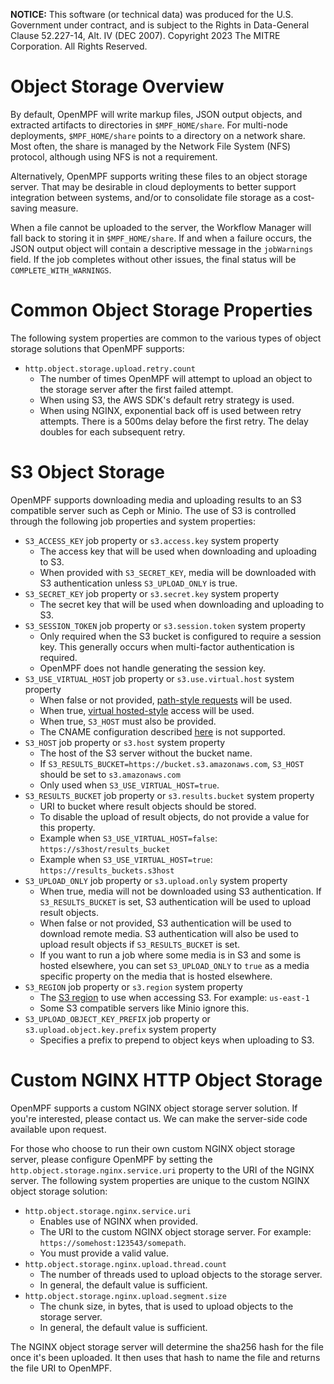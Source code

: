 **NOTICE:** This software (or technical data) was produced for the U.S. Government under contract, and is subject to the
Rights in Data-General Clause 52.227-14, Alt. IV (DEC 2007). Copyright 2023 The MITRE Corporation. All Rights Reserved.

# Object Storage Overview

By default, OpenMPF will write markup files, JSON output objects, and extracted artifacts to directories in
`$MPF_HOME/share`. For multi-node deployments, `$MPF_HOME/share` points to a directory on a network share.
Most often, the share is managed by the Network File System (NFS) protocol, although using NFS is not a requirement.

Alternatively, OpenMPF supports writing these files to an object storage server. That may be desirable in cloud
deployments to better support integration between systems, and/or to consolidate file storage as a cost-saving measure.

When a file cannot be uploaded to the server, the Workflow Manager will fall back to storing it in `$MPF_HOME/share`.
If and when a failure occurs, the JSON output object will contain a descriptive message in the `jobWarnings` field.
If the job completes without other issues, the final status will be `COMPLETE_WITH_WARNINGS`.

# Common Object Storage Properties

The following system properties are common to the various types of object storage solutions that
OpenMPF supports:

- `http.object.storage.upload.retry.count`
    - The number of times OpenMPF will attempt to upload an object to the storage server after the
      first failed attempt.
    - When using S3, the AWS SDK's default retry strategy is used.
    - When using NGINX, exponential back off is used between retry attempts. There is a 500ms
      delay before the first retry. The delay doubles for each subsequent retry.


# S3 Object Storage
OpenMPF supports downloading media and uploading results to an S3 compatible
server such as Ceph or Minio. The use of S3 is controlled through the
following job properties and system properties:

- `S3_ACCESS_KEY` job property or `s3.access.key` system property
    - The access key that will be used when downloading and uploading to S3.
    - When provided with `S3_SECRET_KEY`, media will be downloaded with S3
      authentication unless `S3_UPLOAD_ONLY` is true.
- `S3_SECRET_KEY` job property or `s3.secret.key` system property
    - The secret key that will be used when downloading and uploading to S3.
- `S3_SESSION_TOKEN` job property or `s3.session.token` system property
    - Only required when the S3 bucket is configured to require a session key.
      This generally occurs when multi-factor authentication is required.
    - OpenMPF does not handle generating the session key.
- `S3_USE_VIRTUAL_HOST` job property or `s3.use.virtual.host` system property
    - When false or not provided,
      [path-style requests](https://docs.aws.amazon.com/AmazonS3/latest/userguide/VirtualHosting.html#path-style-access)
      will be used.
    - When true,
      [virtual hosted-style](https://docs.aws.amazon.com/AmazonS3/latest/userguide/VirtualHosting.html#virtual-hosted-style-access)
      access will be used.
    - When true, `S3_HOST` must also be provided.
    - The CNAME configuration described
      [here](https://docs.aws.amazon.com/AmazonS3/latest/userguide/VirtualHosting.html#VirtualHostingCustomURLs)
      is not supported.
- `S3_HOST` job property or `s3.host` system property
    - The host of the S3 server without the bucket name.
    - If `S3_RESULTS_BUCKET=https://bucket.s3.amazonaws.com`, `S3_HOST` should be
      set to `s3.amazonaws.com`
    - Only used when `S3_USE_VIRTUAL_HOST=true`.
- `S3_RESULTS_BUCKET` job property or `s3.results.bucket` system property
    - URI to bucket where result objects should be stored.
    - To disable the upload of result objects, do not provide a value for this property.
    - Example when `S3_USE_VIRTUAL_HOST=false`: `https://s3host/results_bucket`
    - Example when `S3_USE_VIRTUAL_HOST=true`: `https://results_buckets.s3host`
- `S3_UPLOAD_ONLY` job property or `s3.upload.only` system property
    - When true, media will not be downloaded using S3 authentication.
      If `S3_RESULTS_BUCKET` is set, S3 authentication will be used to upload result objects.
    - When false or not provided, S3 authentication will be used to download remote media.
      S3 authentication will also be used to upload result objects if `S3_RESULTS_BUCKET` is set.
    - If you want to run a job where some media is in S3 and some is hosted elsewhere,
      you can set `S3_UPLOAD_ONLY` to `true` as a media specific property on the media that is hosted elsewhere.
- `S3_REGION` job property or `s3.region` system property
    - The [S3 region](https://docs.aws.amazon.com/general/latest/gr/rande.html#regional-endpoints)
      to use when accessing S3. For example: `us-east-1`
    - Some S3 compatible servers like Minio ignore this.
- `S3_UPLOAD_OBJECT_KEY_PREFIX` job property or `s3.upload.object.key.prefix` system property
    - Specifies a prefix to prepend to object keys when uploading to S3.


# Custom NGINX HTTP Object Storage

OpenMPF supports a custom NGINX object storage server solution. If you're interested, please contact us.
We can make the server-side code available upon request.

For those who choose to run their own custom NGINX object storage server, please configure OpenMPF by setting
the `http.object.storage.nginx.service.uri` property to the URI of the NGINX server.
The following system properties are unique to the custom NGINX object storage solution:

- `http.object.storage.nginx.service.uri`
    - Enables use of NGINX when provided.
    - The URI to the custom NGINX object storage server. For example:  `https://somehost:123543/somepath`.
    - You must provide a valid value.
- `http.object.storage.nginx.upload.thread.count`
    - The number of threads used to upload objects to the storage server.
    - In general, the default value is sufficient.
- `http.object.storage.nginx.upload.segment.size`
    - The chunk size, in bytes, that is used to upload objects to the storage server.
    - In general, the default value is sufficient.

The NGINX object storage server will determine the sha256 hash for the file once it's been uploaded.
It then uses that hash to name the file and returns the file URI to OpenMPF.


